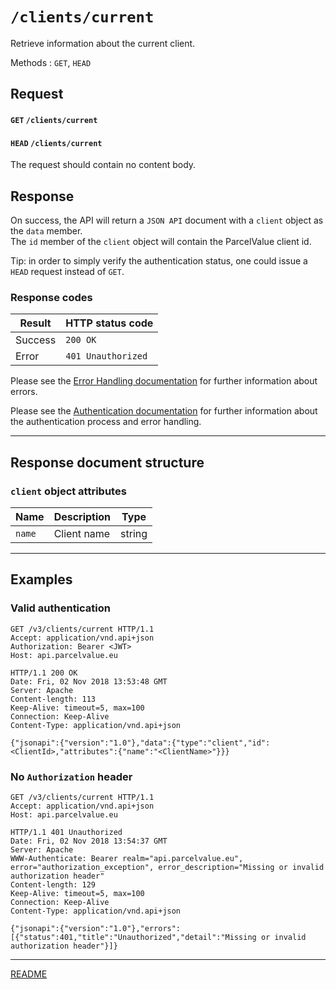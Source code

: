# `/clients/current`

Retrieve information about the current client.

Methods : `GET`, `HEAD`

## Request

#### `GET` `/clients/current`
#### `HEAD` `/clients/current`
The request should contain no content body.

## Response

On success, the API will return a `JSON API` document with a `client` object as the `data` member.  
The `id` member of the `client` object will contain the ParcelValue client id.

Tip: in order to simply verify the authentication status, one could issue a `HEAD` request instead of `GET`.

### Response codes

| Result  | HTTP status code   |
|---------|--------------------|
| Success | `200 OK`           |
| Error   | `401 Unauthorized` |

Please see the [Error Handling documentation](../../ErrorHandling.md) for further information about errors.

Please see the [Authentication documentation](../../Authentication.md) for further information about the authentication process and error handling.

---

## Response document structure

### `client` object attributes

| Name   | Description | Type  |
|--------|-------------|-------|
| `name` | Client name |string |

---

## Examples

### Valid authentication
```
GET /v3/clients/current HTTP/1.1
Accept: application/vnd.api+json
Authorization: Bearer <JWT>
Host: api.parcelvalue.eu

HTTP/1.1 200 OK
Date: Fri, 02 Nov 2018 13:53:48 GMT
Server: Apache
Content-length: 113
Keep-Alive: timeout=5, max=100
Connection: Keep-Alive
Content-Type: application/vnd.api+json

{"jsonapi":{"version":"1.0"},"data":{"type":"client","id":<ClientId>,"attributes":{"name":"<ClientName>"}}}
```

### No `Authorization` header
```
GET /v3/clients/current HTTP/1.1
Accept: application/vnd.api+json
Host: api.parcelvalue.eu

HTTP/1.1 401 Unauthorized
Date: Fri, 02 Nov 2018 13:54:37 GMT
Server: Apache
WWW-Authenticate: Bearer realm="api.parcelvalue.eu", error="authorization_exception", error_description="Missing or invalid authorization header"
Content-length: 129
Keep-Alive: timeout=5, max=100
Connection: Keep-Alive
Content-Type: application/vnd.api+json

{"jsonapi":{"version":"1.0"},"errors":[{"status":401,"title":"Unauthorized","detail":"Missing or invalid authorization header"}]}
```

---

[README](../../../README.md)
